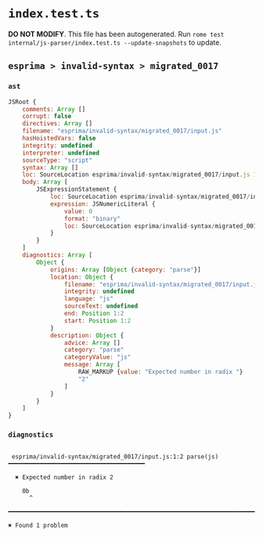 # `index.test.ts`

**DO NOT MODIFY**. This file has been autogenerated. Run `rome test internal/js-parser/index.test.ts --update-snapshots` to update.

## `esprima > invalid-syntax > migrated_0017`

### `ast`

```javascript
JSRoot {
	comments: Array []
	corrupt: false
	directives: Array []
	filename: "esprima/invalid-syntax/migrated_0017/input.js"
	hasHoistedVars: false
	integrity: undefined
	interpreter: undefined
	sourceType: "script"
	syntax: Array []
	loc: SourceLocation esprima/invalid-syntax/migrated_0017/input.js 1:0-2:0
	body: Array [
		JSExpressionStatement {
			loc: SourceLocation esprima/invalid-syntax/migrated_0017/input.js 1:0-1:2
			expression: JSNumericLiteral {
				value: 0
				format: "binary"
				loc: SourceLocation esprima/invalid-syntax/migrated_0017/input.js 1:0-1:2
			}
		}
	]
	diagnostics: Array [
		Object {
			origins: Array [Object {category: "parse"}]
			location: Object {
				filename: "esprima/invalid-syntax/migrated_0017/input.js"
				integrity: undefined
				language: "js"
				sourceText: undefined
				end: Position 1:2
				start: Position 1:2
			}
			description: Object {
				advice: Array []
				category: "parse"
				categoryValue: "js"
				message: Array [
					RAW_MARKUP {value: "Expected number in radix "}
					"2"
				]
			}
		}
	]
}
```

### `diagnostics`

```

 esprima/invalid-syntax/migrated_0017/input.js:1:2 parse(js) ━━━━━━━━━━━━━━━━━━━━━━━━━━━━━━━━━━━━━━━

  ✖ Expected number in radix 2

    0b
      ^

━━━━━━━━━━━━━━━━━━━━━━━━━━━━━━━━━━━━━━━━━━━━━━━━━━━━━━━━━━━━━━━━━━━━━━━━━━━━━━━━━━━━━━━━━━━━━━━━━━━━

✖ Found 1 problem

```
